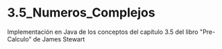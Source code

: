 # 3.5_Numeros_Complejos
Implementación en Java de los conceptos del capítulo 3.5 del libro "Pre-Calculo" de James Stewart
